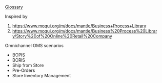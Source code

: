 
[Glossary](https://docs.hotwax.co/documents/glossary)

Inspired by 
1. https://www.moqui.org/m/docs/mantle/Business+Process+Library
2. https://www.moqui.org/m/docs/mantle/Business%20Process%20Library/Story%20of%20Online%20Retail%20Company

Omnichannel OMS scenarios

* BOPIS
* BORIS
* Ship from Store
* Pre-Orders
* Store Inventory Management

